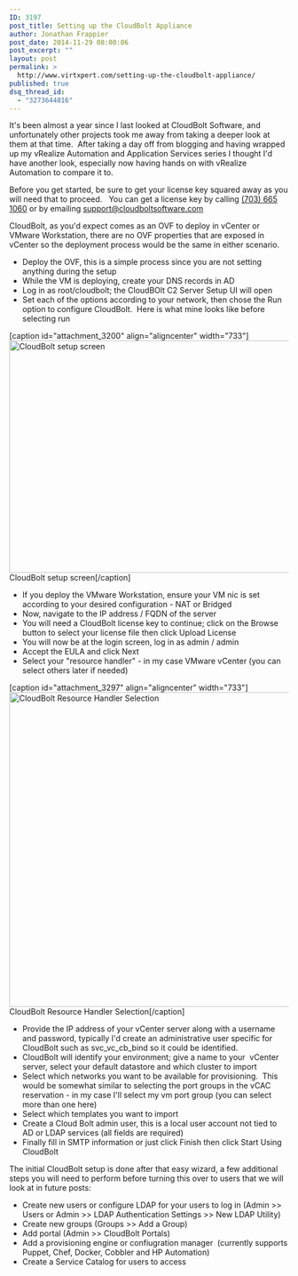 ```yaml
---
ID: 3197
post_title: Setting up the CloudBolt Appliance
author: Jonathan Frappier
post_date: 2014-11-29 08:00:06
post_excerpt: ""
layout: post
permalink: >
  http://www.virtxpert.com/setting-up-the-cloudbolt-appliance/
published: true
dsq_thread_id:
  - "3273644816"
---
```

It's been almost a year since I last looked at CloudBolt Software, and unfortunately other projects took me away from taking a deeper look at them at that time.  After taking a day off from blogging and having wrapped up my vRealize Automation and Application Services series I thought I'd have another look, especially now having hands on with vRealize Automation to compare it to.

Before you get started, be sure to get your license key squared away as you will need that to proceed.   You can get a license key by calling <a title="Call support" href="tel:+17036651060">(703) 665 1060</a> or by emailing <a title="Email support" href="mailto:support@cloudboltsoftware.com">support@cloudboltsoftware.com</a>

CloudBolt, as you'd expect comes as an OVF to deploy in vCenter or VMware Workstation, there are no OVF properties that are exposed in vCenter so the deployment process would be the same in either scenario.
<ul>
	<li>Deploy the OVF, this is a simple process since you are not setting anything during the setup</li>
	<li>While the VM is deploying, create your DNS records in AD</li>
	<li>Log in as root/cloudbolt; the CloudBOlt C2 Server Setup UI will open</li>
	<li>Set each of the options according to your network, then chose the Run option to configure CloudBolt.  Here is what mine looks like before selecting run</li>
</ul>
[caption id="attachment_3200" align="aligncenter" width="733"]<a href="http://www.virtxpert.com/wp-content/uploads/2014/11/cloudbolt-initial-setup.png"><img class="size-full wp-image-3200" src="http://www.virtxpert.com/wp-content/uploads/2014/11/cloudbolt-initial-setup.png" alt="CloudBolt setup screen" width="733" height="418" /></a> CloudBolt setup screen[/caption]
<ul>
	<li>If you deploy the VMware Workstation, ensure your VM nic is set according to your desired configuration - NAT or Bridged</li>
	<li>Now, navigate to the IP address / FQDN of the server</li>
	<li>You will need a CloudBolt license key to continue; click on the Browse button to select your license file then click Upload License</li>
	<li>You will now be at the login screen, log in as admin / admin</li>
	<li>Accept the EULA and click Next</li>
	<li>Select your "resource handler" - in my case VMware vCenter (you can select others later if needed)</li>
</ul>
[caption id="attachment_3297" align="aligncenter" width="733"]<a href="http://www.virtxpert.com/wp-content/uploads/2014/12/cloudbolt-resource-handler.png"><img class="size-full wp-image-3297" src="http://www.virtxpert.com/wp-content/uploads/2014/12/cloudbolt-resource-handler.png" alt="CloudBolt Resource Handler Selection" width="733" height="566" /></a> CloudBolt Resource Handler Selection[/caption]
<ul>
	<li>Provide the IP address of your vCenter server along with a username and password, typically I'd create an administrative user specific for CloudBolt such as svc_vc_cb_bind so it could be identified.</li>
	<li>CloudBolt will identify your environment; give a name to your  vCenter server, select your default datastore and which cluster to import</li>
	<li>Select which networks you want to be available for provisioning.  This would be somewhat similar to selecting the port groups in the vCAC reservation - in my case I'll select my vm port group (you can select more than one here)</li>
	<li>Select which templates you want to import</li>
	<li>Create a Cloud Bolt admin user, this is a local user account not tied to AD or LDAP services (all fields are required)</li>
	<li>Finally fill in SMTP information or just click Finish then click Start Using CloudBolt</li>
</ul>
The initial CloudBolt setup is done after that easy wizard, a few additional steps you will need to perform before turning this over to users that we will look at in future posts:
<ul>
	<li>Create new users or configure LDAP for your users to log in (Admin &gt;&gt; Users or Admin &gt;&gt; LDAP Authentication Settings &gt;&gt; New LDAP Utility)</li>
	<li>Create new groups (Groups &gt;&gt; Add a Group)</li>
	<li>Add portal (Admin &gt;&gt; CloudBolt Portals)</li>
	<li>Add a provisioning engine or confiugration manager  (currently supports Puppet, Chef, Docker, Cobbler and HP Automation)</li>
	<li>Create a Service Catalog for users to access</li>
</ul>